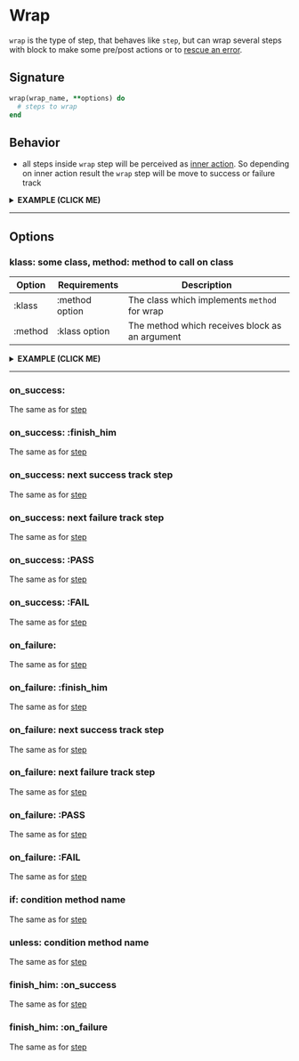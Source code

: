 # Wrap

`wrap` is the type of step, that behaves like `step`, but can wrap several steps with block to make some pre/post actions or to [rescue an error](https://github.com/differencialx/decouplio/blob/master/docs/resq.md).

## Signature

```ruby
wrap(wrap_name, **options) do
  # steps to wrap
end
```

## Behavior

- all steps inside `wrap` step will be perceived as [inner action](https://github.com/differencialx/decouplio/blob/master/docs/inner_action.md). So depending on inner action result the `wrap` step will be move to success or failure track

<details><summary><b>EXAMPLE (CLICK ME)</b></summary>
<p>

  ```ruby
    require 'decouplio'

    class SomeAction < Decouplio::Action
      logic do
        step :step_one

        wrap :wrap_one do
          step :step_two
          fail :fail_one
        end

        step :step_three
        fail :fail_two
      end

      def step_one(param_for_step_one:, **)
        ctx[:step_one] = param_for_step_one
      end

      def step_two(param_for_step_two:, **)
        ctx[:step_two]= param_for_step_two
      end

      def fail_one(**)
        ctx[:fail_one] = 'Fail one failure'
      end

      def step_three(**)
        ctx[:step_three] = 'Success'
      end

      def fail_two(**)
        ctx[:fail_two] = 'Fail two failure'
      end
    end

    success_wrap_success = SomeAction.call(
      param_for_step_one: true,
      param_for_step_two: true
    )
    success_wrap_failure = SomeAction.call(
      param_for_step_one: true,
      param_for_step_two: false
    )
    failure = SomeAction.call(
      param_for_step_one: false
    )

    success_wrap_success # =>
    # Result: success

    # Railway Flow:
    #   step_one -> wrap_one -> step_two -> step_three

    # Context:
    #   {:param_for_step_one=>true, :param_for_step_two=>true, :step_one=>true, :step_two=>true, :step_three=>"Success"}

    # Errors:
    #   {}


    success_wrap_failure # =>
    # Result: failure

    # Railway Flow:
    #   step_one -> wrap_one -> step_two -> fail_one -> fail_two

    # Context:
    #   {:param_for_step_one=>true, :param_for_step_two=>false, :step_one=>true, :step_two=>false, :fail_one=>"Fail one failure", :fail_two=>"Fail two failure"}

    # Errors:
    #   {}

    failure # =>
    # Result: failure

    # Railway Flow:
    #   step_one -> fail_two

    # Context:
    #   {:param_for_step_one=>false, :step_one=>false, :fail_two=>"Fail two failure"}

    # Errors:
    #   {}
  ```

  ```mermaid
    flowchart LR
        1(start)-->2(step_one);
        2(step_one)-->|success track|3(wrap_one);
        subgraph wrap action;
        3(wrap_one)-->|success track|4(start);
        4(start)-->5(step_two);
        5(step_two)-->|success track|6(finish success);
        5(step_two)-->|failure track|9(fail_one);
        9(fail_one)-->|failure track|10(finish failure);
        end;
        6(finish success)-->|success track|7(step_three);
        7(step_three)-->|success track|8(finish success);
        10(finish failure)-->|failure track|11(fail_two);
        11(fail_two)-->|failure track|12(finish failure);
        2(step_one)-->|failure track|11(fail_two)
  ```

</p>
</details>

***

## Options

### klass: some class, method: method to call on class

|Option|Requirements|Description|
|-|-|-|
|:klass|:method option|The class which implements `method` for wrap|
|:method|:klass option|The method which receives block as an argument|

<details><summary><b>EXAMPLE (CLICK ME)</b></summary>
<p>

  ```ruby
    require 'decouplio'

    class WrapperClass
      def self.some_wrapper_method(&block)
        if block_given?
          puts 'Before wrapper action execution'
          block.call
          puts 'After wrapper action execution'
        end
      end
    end

    class SomeActionWrapKlassMethod < Decouplio::Action
      logic do
        wrap :wrap_one, klass: WrapperClass, method: :some_wrapper_method do
          step :step_one
          step :step_two
        end
      end

      def step_one(**)
        puts 'Step one'
        ctx[:step_one] = 'Success'
      end

      def step_two(**)
        puts 'Step two'
        ctx[:step_two] = 'Success'
      end
    end

    action = SomeActionWrapKlassMethod.call # =>
    # Before wrapper action execution
    # Step one
    # Step two
    # After wrapper action execution

    action # =>
    # Result: success

    # Railway Flow:
    #   wrap_one -> step_one -> step_two

    # Context:
    #   {:step_one=>"Success", :step_two=>"Success"}

    # Errors:
    #   {}
  ```

  ```mermaid
    flowchart LR
        1(start)-->2(wrap_one);
        subgraph wrap action;
        2(wrap_one)-->|success track|3(step_one);
        3(step_one)-->|success track|4(step_two);
        4(step_two)-->|success track|5(finish success);
        end;
        5(finish success)-->|success track|6(finish success)
  ```

</p>
</details>

***

### on_success:
The same as for [step](https://github.com/differencialx/decouplio/blob/master/docs/step.md)
### on_success: :finish_him
The same as for [step](https://github.com/differencialx/decouplio/blob/master/docs/step.md)
### on_success: next success track step
The same as for [step](https://github.com/differencialx/decouplio/blob/master/docs/step.md)
### on_success: next failure track step
The same as for [step](https://github.com/differencialx/decouplio/blob/master/docs/step.md)
### on_success: :PASS
The same as for [step](https://github.com/differencialx/decouplio/blob/master/docs/step.md)
### on_success: :FAIL
The same as for [step](https://github.com/differencialx/decouplio/blob/master/docs/step.md)
### on_failure:
The same as for [step](https://github.com/differencialx/decouplio/blob/master/docs/step.md)
### on_failure: :finish_him
The same as for [step](https://github.com/differencialx/decouplio/blob/master/docs/step.md)
### on_failure: next success track step
The same as for [step](https://github.com/differencialx/decouplio/blob/master/docs/step.md)
### on_failure: next failure track step
The same as for [step](https://github.com/differencialx/decouplio/blob/master/docs/step.md)
### on_failure: :PASS
The same as for [step](https://github.com/differencialx/decouplio/blob/master/docs/step.md)
### on_failure: :FAIL
The same as for [step](https://github.com/differencialx/decouplio/blob/master/docs/step.md)
### if: condition method name
The same as for [step](https://github.com/differencialx/decouplio/blob/master/docs/step.md)
### unless: condition method name
The same as for [step](https://github.com/differencialx/decouplio/blob/master/docs/step.md)
### finish_him: :on_success
The same as for [step](https://github.com/differencialx/decouplio/blob/master/docs/step.md)
### finish_him: :on_failure
The same as for [step](https://github.com/differencialx/decouplio/blob/master/docs/step.md)
